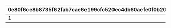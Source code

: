 |0e80f6ce8b8735f62fab7cae6e199cfc520ec4db60aefe0f0b20ce77a19ba51e|461d868654147c86d7694c21e801d8354261072fdfe45d063941db2b7fb5a506|66db3048e5c6a07c4b46ca14ee55ea6b1763c7c4765fbb4c051316bd895679c6|21ceaa87a4063892470a33a59c482a0381552f8c2c13dc6e87c1da8739edf2be|
| --- | --- | --- | --- |
|1|7|10003|2|